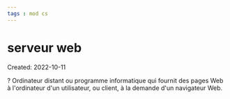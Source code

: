 ```yaml
---
tags : mod cs
---
```

# serveur web
Created: 2022-10-11 

?
Ordinateur distant ou programme informatique qui fournit des pages Web à l'ordinateur d'un utilisateur, ou client, à la demande d'un navigateur Web.